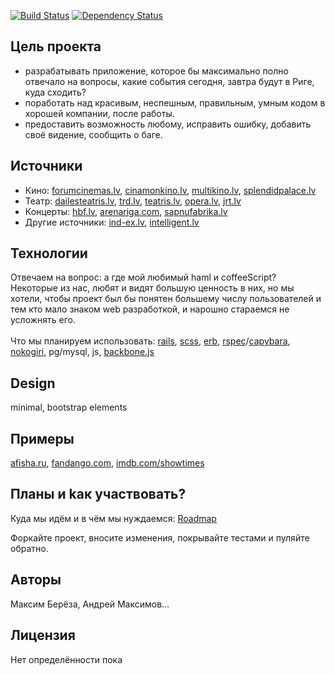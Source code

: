 [![Build Status](https://secure.travis-ci.org/torbjon/afisha.png)](http://travis-ci.org/torbjon/afisha)
[![Dependency Status](https://gemnasium.com/torbjon/afisha.png)](https://gemnasium.com/torbjon/afisha)

## Цель проекта
* разрабатывать приложение, которое бы максимально полно отвечало на вопросы, какие события сегодня, завтра будут в Риге, куда сходить?
* поработать над красивым, неспешным, правильным, умным кодом в хорошей компании, после работы.
* предоставить возможность любому, исправить ошибку, добавить своё видение, сообщить о баге.

## Источники
* Кино: [forumcinemas.lv](http://forumcinemas.lv/), [cinamonkino.lv](htp//www.cinamonkino.lv), [multikino.lv](http://multikino.lv), [splendidpalace.lv](splendidpalace.lv)
* Театр: [dailesteatris.lv](http://www.dailesteatris.lv/), [trd.lv](http://www.trd.lv/), [teatris.lv](http://www.teatris.lv/), [opera.lv](http://www.opera.lv), [jrt.lv](http://www.jrt.lv/)
* Концерты: [hbf.lv](http://www.hbf.lv/), [arenariga.com](http://www.arenariga.com/), [sapnufabrika.lv](http://www.sapnufabrika.lv)
* Другие источники: [ind-ex.lv](http://www.ind-ex.lv), [intelligent.lv](http://intelligent.lv/ru/15343_20001.html)

## Технологии
Отвечаем на вопрос: а где мой любимый haml и coffeeScript? Некоторые из нас, любят и видят большую ценность в них, но мы хотели, чтобы проект был бы понятен большему числу пользователей и тем кто мало знаком web разработкой, и нарошно стараемся не усложнять его.<br><br>
Что мы планируем использовать: [rails](https://github.com/rails/rails), [scss](http://sass-lang.com/), [erb](http://en.wikipedia.org/wiki/ERuby), [rspec](http://rspec.info/)/[capybara](https://github.com/jnicklas/capybara), [nokogiri](https://github.com/sparklemotion/nokogiri), pg/mysql, js, [backbone.js](http://backbonejs.org/)

## Design
minimal, bootstrap elements

## Примеры
[afisha.ru](http://afisha.ru), [fandango.com](http://www.fandango.com/), [imdb.com/showtimes](http://www.imdb.com/showtimes/location/US/85001/2012-11-22)

## Планы и kак участвовать?
Куда мы идём и в чём мы нуждаемся: [Roadmap](https://github.com/torbjon/afisha/wiki/) 

Форкайте проект, вносите изменения, покрывайте тестами и пуляйте обратно.

## Авторы
Максим Берёза, Андрей Максимов… 

## Лицензия
Нет определённости пока
